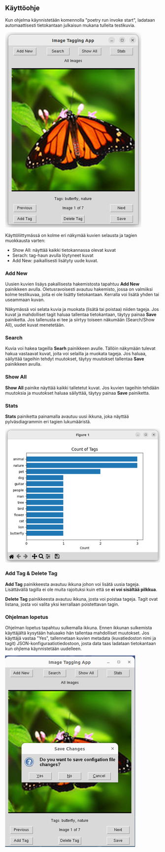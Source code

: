 ## Käyttöohje

Kun ohjelma käynnistetään komennolla "poetry run invoke start", ladataan automaattisesti tietokantaan julkaisun mukana tulleita testikuvia. 

![Pakkausrakenne](kuvat/tagging_app.png)

Käyttöliittymässä on kolme eri näkymää kuvien selausta ja tagien muokkausta varten: 
- Show All: näyttää kaikki tietokannassa olevat kuvat
- Serach: tag-haun avulla löytyneet kuvat
- Add New: paikallisesti lisätyty uude kuvat.

### Add New

Uusien kuvien lisäys pakallisesta hakemistosta tapahtuu **Add New** painikkeen avulla. Oletusravoisesti avautuu hakemisto, jossa on valmiiksi kolme testikuvaa, joita ei ole lisätty tietokantaan. Kerralla voi lisätä yhden tai useammaan kuvan.

Näkymässä voi selata kuvia ja muokata (lisätä tai poistaa) niiden tageja. Jos kuvat ja mahdolliset tagit haluaa tallentaa tietokantaan, täytyy painaa **Save** painiketta. Jos tallenusta ei tee ja siirtyy toiseen näkumään (Search/Show All), uudet kuvat menetetään.

### Search

Kuvia voi hakea tageilla **Searh** painikkeen avulle. Tällöin näkymään tulevat hakua vastaavat kuvat, joita voi selailla ja muokata tageja. Jos haluaa, säilyttää tageihin tehdyt muutokset, täytyy muutokset tallentaa **Save** painikkeen avulla.

### Show All

**Show All** painike näyttää kaikki talletetut kuvat. Jos kuvien tageihin tehdään muutoksia ja muutokset haluaa säilyttää, täytyy painaa **Save** painiketta.

### Stats

**Stats** painiketta painamalla avautuu uusi ikkuna, joka näyttää pylväsdiagrammin eri tagien lukumääristä.

![Tilastot](kuvat/tilastot.png)

### Add Tag & Delete Tag

**Add Tag** painikkeesta avautuu ikkuna johon voi lisätä uusia tageja. Lisättävällä tagilla ei ole muita rajoituksi kuin että se **ei voi sisältää pilkkua**. 

**Delete Tag** painikkeesta avautuu ikkuna, josta voi poistaa tageja. Tagit ovat listana, josta voi valita yksi kerrallaan poistettavan tagin.

### Ohjelman lopetus

Ohjelman lopetus tapahtuu sulkemalla ikkuna. Ennen ikkunan sulkemista käyttäjältä kysytään haluaako hän tallentaa mahdolliset muutokset. Jos käyttäjä vastaa "Yes", tallennetaan kuvien metadata (kuvatiedoston nimi ja tagit) JSON-konfiguraatiotiedostoon, josta data taas ladataan tietokantaan kun ohjlema käynnistetään uudelleen.

![Lopetus](kuvat/lopetus.png)
